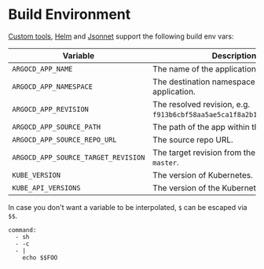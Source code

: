# Build Environment

[Custom tools](../operator-manual/config-management-plugins.md), [Helm](helm.md) and [Jsonnet](jsonnet.md) support the following build env vars:

| Variable                            | Description                                                             |
| ----------------------------------- | ----------------------------------------------------------------------- |
| `ARGOCD_APP_NAME`                   | The name of the application.                                            |
| `ARGOCD_APP_NAMESPACE`              | The destination namespace of the application.                           |
| `ARGOCD_APP_REVISION`               | The resolved revision, e.g. `f913b6cbf58aa5ae5ca1f8a2b149477aebcbd9d8`. |
| `ARGOCD_APP_SOURCE_PATH`            | The path of the app within the source repo.                             |
| `ARGOCD_APP_SOURCE_REPO_URL`        | The source repo URL.                                                    |
| `ARGOCD_APP_SOURCE_TARGET_REVISION` | The target revision from the spec, e.g. `master`.                       |
| `KUBE_VERSION`                      | The version of Kubernetes.                                              |
| `KUBE_API_VERSIONS`                 | The version of the Kubernetes API.                                      |

In case you don't want a variable to be interpolated, `$` can be escaped via `$$`.

```
command:
  - sh
  - -c
  - |
    echo $$FOO
```
